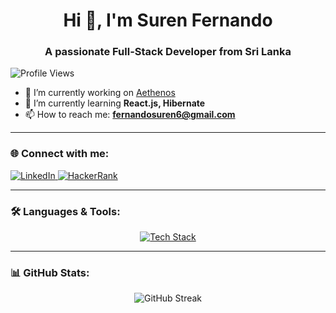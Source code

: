 <h1 align="center">Hi 👋, I'm Suren Fernando</h1>
<h3 align="center">A passionate Full-Stack Developer from Sri Lanka</h3>

<p align="left"> 
  <img src="https://komarev.com/ghpvc/?username=surenfernand&label=Profile%20views&color=0e75b6&style=flat" alt="Profile Views" /> 
</p>

- 🔭 I’m currently working on [Aethenos](https://aethenos.com/)
- 🌱 I’m currently learning **React.js, Hibernate**
- 📫 How to reach me: **fernandosuren6@gmail.com**

---

### 🌐 Connect with me:
<p align="left">
  <a href="https://www.linkedin.com/in/suren-fernando-a17913213" target="_blank">
    <img src="https://img.shields.io/badge/LinkedIn-0077B5?style=for-the-badge&logo=linkedin&logoColor=white" alt="LinkedIn" />
  </a>
  <a href="https://www.hackerrank.com/fernandosuren6" target="_blank">
    <img src="https://img.shields.io/badge/HackerRank-2EC866?style=for-the-badge&logo=hackerrank&logoColor=white" alt="HackerRank" />
  </a>
</p>

---

### 🛠 Languages & Tools:
<p align="center">
  <a href="https://www.java.com" target="_blank">
    <img src="https://skillicons.dev/icons?i=js,ts,react,nextjs,redux,nodejs,php,html,css,sass,tailwind,bootstrap,mui,materialize,git,mysql,oracle,spring,hibernate,selenium,postman" alt="Tech Stack" />
  </a>
</p>

---

### 📊 GitHub Stats:


<p align="center">
<img src="https://github-readme-streak-stats.herokuapp.com/?user=surenfernand&theme=transparent" alt="GitHub Streak" />
<tabspace></tabspace>

</p>

